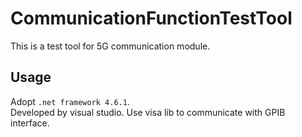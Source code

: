 CommunicationFunctionTestTool
===========================
This is a test tool for 5G communication module.

Usage
---------------------------
Adopt `.net framework 4.6.1`.  
Developed by visual studio. 
Use visa lib to communicate with GPIB interface. 
